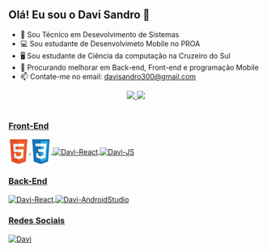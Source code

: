 ## Olá! Eu sou o Davi Sandro 👋 

- 🌱 Sou Técnico em Desevolvimento de Sistemas
- 💻 Sou estudante de Desenvolvimeto Mobile no PROA
- 🖥️ Sou estudante de Ciência da computação na Cruzeiro do Sul
- 🤔 Procurando melhorar em Back-end, Front-end e programação Mobile
- 📫 Contate-me no email: davisandro300@gmail.com

<div align="center">
  <a href="https://github.com/Davi300Git">
  <img height="160em" 
    src="https://github-readme-stats.vercel.app/api?username=Davi300Git&show_icons=true&theme=radical&include_all_commits=true&count_private=true"/>
  <img height="160em" src="https://github-readme-stats.vercel.app/api/top-langs/?username=Davi300Git&layout=compact&langs_count=7&theme=radical"/>
</div>
<div style="display: inline_block"><br>

  <div><h3>Front-End</h3></div>

  <img align="center" alt="Davi-HTML" height="50" width="40" 
    src="https://raw.githubusercontent.com/devicons/devicon/master/icons/html5/html5-original.svg">
  <img align="center" alt="Davi-CSS" height="50" width="40" 
    src="https://raw.githubusercontent.com/devicons/devicon/master/icons/css3/css3-original.svg">
  <img align="center" alt="Davi-React" height="80" width="50"
    src="https://cdn.jsdelivr.net/gh/devicons/devicon/icons/react/react-original-wordmark.svg" />
  <img align="center" alt="Davi-JS" height="50" width="40"
    src="https://cdn.jsdelivr.net/gh/devicons/devicon/icons/javascript/javascript-original.svg" />
          
    
   <div><h3>Back-End</h3></div>

   <img align="center" alt="Davi-React" height="80" width="100"
    src="https://cdn.jsdelivr.net/gh/devicons/devicon/icons/java/java-original-wordmark.svg" />
  <img align="center" alt="Davi-AndroidStudio" height="100" width="100" 
    src="https://cdn.jsdelivr.net/gh/devicons/devicon/icons/androidstudio/androidstudio-original-wordmark.svg" />
          
  <div><h3>Redes Sociais</h3></div>
  
  <a href="https://www.linkedin.com/in/davi-sandro-998789205/">
  <img align="center" alt="Davi" height="100" width="100" 
    src="https://cdn.jsdelivr.net/gh/devicons/devicon/icons/linkedin/linkedin-original-wordmark.svg" /></a>

  </div>
  
  ##
